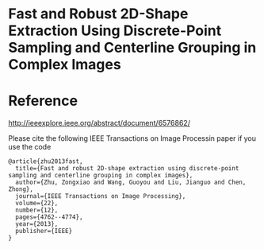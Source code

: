 # Fast and Robust 2D-Shape Extraction Using Discrete-Point Sampling and Centerline Grouping in Complex Images

# Reference

http://ieeexplore.ieee.org/abstract/document/6576862/

Please cite the following IEEE Transactions on Image Processin paper if you use the code
```
@article{zhu2013fast,
  title={Fast and robust 2D-shape extraction using discrete-point sampling and centerline grouping in complex images},
  author={Zhu, Zongxiao and Wang, Guoyou and Liu, Jianguo and Chen, Zhong},
  journal={IEEE Transactions on Image Processing},
  volume={22},
  number={12},
  pages={4762--4774},
  year={2013},
  publisher={IEEE}
}

```
